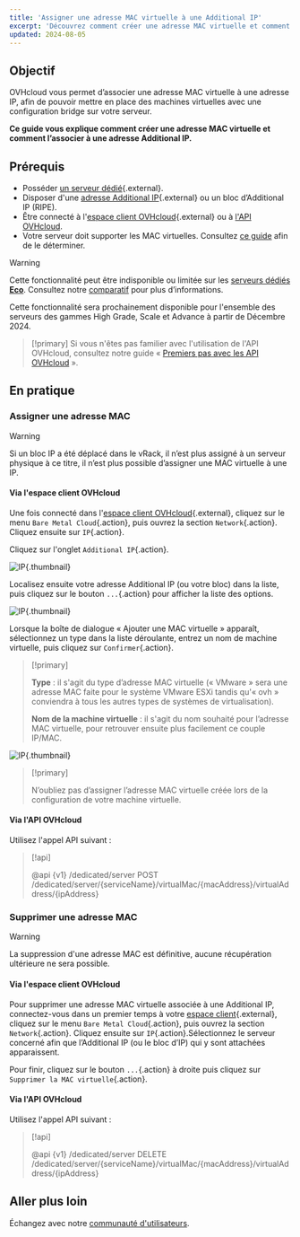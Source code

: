 ```yaml
---
title: 'Assigner une adresse MAC virtuelle à une Additional IP'
excerpt: 'Découvrez comment créer une adresse MAC virtuelle et comment l’associer à une Additional IP'
updated: 2024-08-05
---
```


## Objectif

OVHcloud vous permet d’associer une adresse MAC virtuelle à une adresse IP, afin de pouvoir mettre en place des machines virtuelles avec une configuration bridge sur votre serveur.

**Ce guide vous explique comment créer une adresse MAC virtuelle et comment l’associer à une adresse Additional IP.**

## Prérequis

- Posséder [un serveur dédié](https://www.ovh.com/ca/fr/serveurs_dedies/){.external}.
- Disposer d'une [adresse Additional IP](/links/bare-metal/bare-metal){.external} ou un bloc d’Additional IP (RIPE).
- Être connecté à l'[espace client OVHcloud](/links/manager){.external} ou à [l'API OVHcloud](https://ca.api.ovh.com/).
- Votre serveur doit supporter les MAC virtuelles. Consultez [ce guide](/pages/bare_metal_cloud/dedicated_servers/network_support_virtual_mac) afin de le déterminer.

> [!warning]
> Cette fonctionnalité peut être indisponible ou limitée sur les [serveurs dédiés **Eco**](/links/bare-metal/eco-about).
> Consultez notre [comparatif](/links/bare-metal/eco-compare) pour plus d’informations.
>
> Cette fonctionnalité sera prochainement disponible pour l'ensemble des serveurs des gammes High Grade, Scale et Advance à partir de Décembre 2024.

> [!primary]
> Si vous n'êtes pas familier avec l'utilisation de l'API OVHcloud, consultez notre guide « [Premiers pas avec les API OVHcloud](/pages/manage_and_operate/api/first-steps) ».

## En pratique

### Assigner une adresse MAC

> [!warning]
>
> Si un bloc IP a été déplacé dans le vRack, il n’est plus assigné à un serveur physique à ce titre, il n’est plus possible d’assigner une MAC virtuelle à une IP.
>

#### Via l'espace client OVHcloud

Une fois connecté dans l'[espace client OVHcloud](/links/manager){.external}, cliquez sur le menu `Bare Metal Cloud`{.action}, puis ouvrez la section `Network`{.action}. Cliquez ensuite sur `IP`{.action}.

Cliquez sur l'onglet `Additional IP`{.action}.

![IP](images/manageIPs2022.png){.thumbnail}

Localisez ensuite votre adresse Additional IP (ou votre bloc) dans la liste, puis cliquez sur le bouton `...`{.action} pour afficher la liste des options.

![IP](images/addvmac.png){.thumbnail}

Lorsque la boîte de dialogue « Ajouter une MAC virtuelle » apparaît, sélectionnez un type dans la liste déroulante, entrez un nom de machine virtuelle, puis cliquez sur `Confirmer`{.action}.

> [!primary]
>
> **Type** : il s'agit du type d’adresse MAC virtuelle (« VMware » sera une adresse MAC faite pour le système VMware ESXi tandis qu'« ovh » conviendra à tous les autres types de systèmes de virtualisation).
>
> **Nom de la machine virtuelle** : il s'agit du nom souhaité pour l’adresse MAC virtuelle, pour retrouver ensuite plus facilement ce couple IP/MAC.
>

![IP](images/addvmac2.png){.thumbnail}

> [!primary]
>
> N’oubliez pas d’assigner l’adresse MAC virtuelle créée lors de la configuration de votre machine virtuelle.
> 

#### Via l'API OVHcloud

Utilisez l'appel API suivant :

> [!api]
>
> @api {v1} /dedicated/server POST /dedicated/server/{serviceName}/virtualMac/{macAddress}/virtualAddress/{ipAddress}

### Supprimer une adresse MAC

> [!warning]
>
> La suppression d'une adresse MAC est définitive, aucune récupération ultérieure ne sera possible.
>

#### Via l'espace client OVHcloud

Pour supprimer une adresse MAC virtuelle associée à une Additional IP, connectez-vous dans un premier temps à votre [espace client](/links/manager){.external}, cliquez sur le menu `Bare Metal Cloud`{.action}, puis ouvrez la section `Network`{.action}. Cliquez ensuite sur `IP`{.action}.Sélectionnez le serveur concerné afin que l’Additional IP (ou le bloc d’IP) qui y sont attachées apparaissent.

Pour finir, cliquez sur le bouton `...`{.action} à droite puis cliquez sur `Supprimer la MAC virtuelle`{.action}.

#### Via l'API OVHcloud

Utilisez l'appel API suivant :

> [!api]
>
> @api {v1} /dedicated/server DELETE /dedicated/server/{serviceName}/virtualMac/{macAddress}/virtualAddress/{ipAddress}
>

## Aller plus loin

Échangez avec notre [communauté d'utilisateurs](/links/community).
